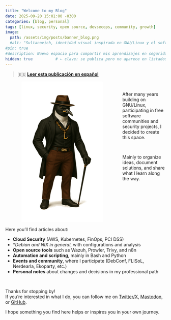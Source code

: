 ```yaml
---
title: "Welcome to my Blog"
date: 2025-09-20 15:01:00 -0300
categories: [blog, personal]
tags: [linux, security, open source, devsecops, community, growth]
image:
  path: /assets/img/posts/banner_blog.png
  #alt: "Sultanovich, identidad visual inspirada en GNU/Linux y el software libre"
#pin: true
#description: Nuevo espacio para compartir mis aprendizajes en seguridad, open source y comunidad.
hidden: true          # ← clave: se publica pero no aparece en listados
---
```


> 🇪🇸 **[Leer esta publicación en español](/posts/welcome-to-my-blog)**

<div style="display:flex; gap:60px; align-items:flex-start; padding-left:50px;">
  <img src="/assets/img/posts/avatar_posts.png" alt="Avatar"
       style="width=15%; height:auto; border-radius:4px;">
  <div>
    <br>
    <p>After many years building on GNU/Linux, participating in free software communities and security projects, I decided to create this space.</p>
    <br>
    <p>Mainly to organize ideas, document solutions, and share what I learn along the way.</p>
  </div>
</div>

Here you’ll find articles about:

- **Cloud Security** (AWS, Kubernetes, FinOps, PCI DSS)
- **Debian and *NIX in general**, with configurations and analysis
- **Open source tools** such as Wazuh, Prowler, Trivy, and n8n
- **Automation and scripting**, mainly in Bash and Python
- **Events and community**, where I participate (DebConf, FLISoL, Nerdearla, Ekoparty, etc.)
- **Personal notes** about changes and decisions in my professional path

<br>

Thanks for stopping by!  
If you’re interested in what I do, you can follow me on [Twitter/X](https://x.com/sultanovich_sh), [Mastodon](https://rebel.ar/@sultanovich), or [GitHub](https://github.com/sultanovich).

I hope something you find here helps or inspires you in your own journey.
